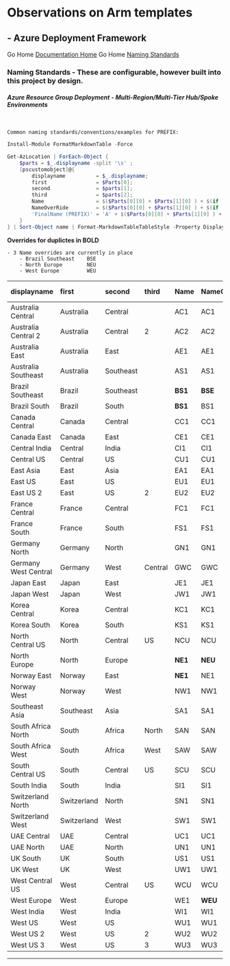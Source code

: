 #  Observations on Arm templates # 

## - Azure Deployment Framework ## 
Go Home [Documentation Home](./ARM.md)
Go Home [Naming Standards](./Naming_Standards.md)

### Naming Standards - These are configurable, however built into this project by design.

#### *Azure Resource Group Deployment - Multi-Region/Multi-Tier Hub/Spoke Environments*
<br/>


    Common naming standards/conventions/examples for PREFIX:

```powershell
Install-Module FormatMarkdownTable -Force

Get-AzLocation | ForEach-Object {
    $parts = $_.displayname -split '\s' ;
    [pscustomobject]@{
        displayname          = $_.displayname; 
        first                = $Parts[0]; 
        second               = $parts[1]; 
        third                = $parts[2]; 
        Name                 = $($Parts[0][0] + $Parts[1][0] ) + $(if ($parts[2]) { $parts[2][0] }else { 1 })
        NameOverRide         = $($Parts[0][0] + $Parts[1][0] ) + $(if ($parts[2]) { $parts[2][0] }else { 1 })
        'FinalName (PREFIX)' = 'A' + $($Parts[0][0] + $Parts[1][0] ) + $(if ($parts[2]) { $parts[2][0] }else { 1 })
    } 
} | Sort-Object name | Format-MarkdownTableTableStyle -Property DisplayName, First, Second, Third, Name, Name, NameOverRide, 'FinalName (PREFIX)'

```

**Overrides for duplictes in BOLD**

    - 3 Name overrides are currently in place
        - Brazil Southeast    BSE
        - North Europe        NEU
        - West Europe         WEU

|displayname|first|second|third|Name|NameOverRide|FinalName (PREFIX)|
|:--|:--|:--|:--|:--|:--|:--|
|Australia Central|Australia|Central||AC1|AC1|AAC1|
|Australia Central 2|Australia|Central|2|AC2|AC2|AAC2|
|Australia East|Australia|East||AE1|AE1|AAE1|
|Australia Southeast|Australia|Southeast||AS1|AS1|AAS1|
|Brazil Southeast|Brazil|Southeast||**BS1**|**BSE**|ABSE|
|Brazil South|Brazil|South||**BS1**|BS1|ABS1|
|Canada Central|Canada|Central||CC1|CC1|ACC1|
|Canada East|Canada|East||CE1|CE1|ACE1|
|Central India|Central|India||CI1|CI1|ACI1|
|Central US|Central|US||CU1|CU1|ACU1|
|East Asia|East|Asia||EA1|EA1|AEA1|
|East US|East|US||EU1|EU1|AEU1|
|East US 2|East|US|2|EU2|EU2|AEU2|
|France Central|France|Central||FC1|FC1|AFC1|
|France South|France|South||FS1|FS1|AFS1|
|Germany North|Germany|North||GN1|GN1|AGN1|
|Germany West Central|Germany|West|Central|GWC|GWC|AGWC|
|Japan East|Japan|East||JE1|JE1|AJE1|
|Japan West|Japan|West||JW1|JW1|AJW1|
|Korea Central|Korea|Central||KC1|KC1|AKC1|
|Korea South|Korea|South||KS1|KS1|AKS1|
|North Central US|North|Central|US|NCU|NCU|ANCU|
|North Europe|North|Europe||**NE1**|**NEU**|ANEU|
|Norway East|Norway|East||**NE1**|NE1|ANE1|
|Norway West|Norway|West||NW1|NW1|ANW1|
|Southeast Asia|Southeast|Asia||SA1|SA1|ASA1|
|South Africa North|South|Africa|North|SAN|SAN|ASAN|
|South Africa West|South|Africa|West|SAW|SAW|ASAW|
|South Central US|South|Central|US|SCU|SCU|ASCU|
|South India|South|India||SI1|SI1|ASI1|
|Switzerland North|Switzerland|North||SN1|SN1|ASN1|
|Switzerland West|Switzerland|West||SW1|SW1|ASW1|
|UAE Central|UAE|Central||UC1|UC1|AUC1|
|UAE North|UAE|North||UN1|UN1|AUN1|
|UK South|UK|South||US1|US1|AUS1|
|UK West|UK|West||UW1|UW1|AUW1|
|West Central US|West|Central|US|WCU|WCU|AWCU|
|West Europe|West|Europe||WE1|**WEU**|AWEU|
|West India|West|India||WI1|WI1|AWI1|
|West US|West|US||WU1|WU1|AWU1|
|West US 2|West|US|2|WU2|WU2|AWU2|
|West US 3|West|US|3|WU3|WU3|AWU3|


---
